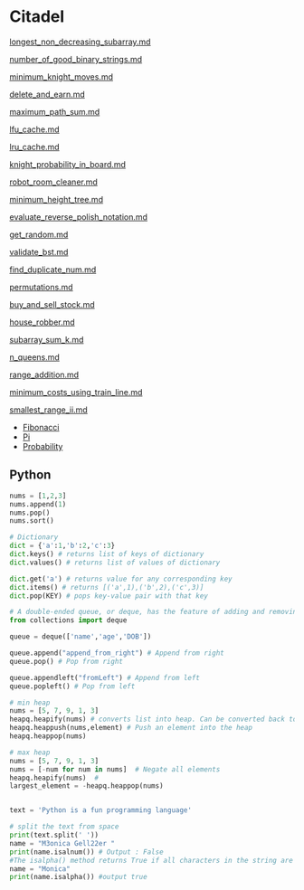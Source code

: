 # Citadel

[longest\_non\_decreasing\_subarray.md](../../algorithm/dp/md/longest\_non\_decreasing\_subarray.md "mention")

[number\_of\_good\_binary\_strings.md](../../algorithm/dp/md/number\_of\_good\_binary\_strings.md "mention")

[minimum\_knight\_moves.md](../../algorithm/bfs/md/minimum\_knight\_moves.md "mention")

[delete\_and\_earn.md](../../algorithm/dp/md/delete\_and\_earn.md "mention")

[maximum\_path\_sum.md](../../algorithm/binary\_tree/md/maximum\_path\_sum.md "mention")

[lfu\_cache.md](../../algorithm/design/md/lfu\_cache.md "mention")

[lru\_cache.md](../../algorithm/design/lru\_cache/md/lru\_cache.md "mention")

[knight\_probability\_in\_board.md](../../algorithm/bfs/md/knight\_probability\_in\_board.md "mention")

[robot\_room\_cleaner.md](../../algorithm/dfs/md/robot\_room\_cleaner.md "mention")

[minimum\_height\_tree.md](../../algorithm/bfs/md/minimum\_height\_tree.md "mention")

[evaluate\_reverse\_polish\_notation.md](../../algorithm/stack/evaluate\_reverse\_polish\_notation/md/evaluate\_reverse\_polish\_notation.md "mention")

[get\_random.md](../../algorithm/design/md/get\_random.md "mention")

[validate\_bst.md](../../algorithm/binary\_search\_tree/md/validate\_bst.md "mention")

[find\_duplicate\_num.md](../../algorithm/array/md/find\_duplicate\_num.md "mention")

[permutations.md](../../algorithm/backtracking/md/permutations.md "mention")

[buy\_and\_sell\_stock.md](../../algorithm/dp/md/buy\_and\_sell\_stock.md "mention")

[house\_robber.md](../../algorithm/dp/md/house\_robber.md "mention")

[subarray\_sum\_k.md](../../algorithm/prefix\_sum/md/subarray\_sum\_k.md "mention")

[n\_queens.md](../../algorithm/backtracking/md/n\_queens.md "mention")

[range\_addition.md](../../algorithm/prefix\_sum/md/range\_addition.md "mention")

[minimum\_costs\_using\_train\_line.md](../../algorithm/dp/md/minimum\_costs\_using\_train\_line.md "mention")

[smallest\_range\_ii.md](../../algorithm/greedy/md/smallest\_range\_ii.md "mention")
* [Fibonacci](./md/fibonacci.md)
* [Pi](./md/pi.md)
* [Probability](./md/probability.md)


## Python

```python
nums = [1,2,3]
nums.append(1)
nums.pop()
nums.sort()

# Dictionary
dict = {'a':1,'b':2,'c':3}
dict.keys() # returns list of keys of dictionary
dict.values() # returns list of values of dictionary

dict.get('a') # returns value for any corresponding key
dict.items() # returns [('a',1),('b',2),('c',3)]
dict.pop(KEY) # pops key-value pair with that key

# A double-ended queue, or deque, has the feature of adding and removing elements from either end.
from collections import deque

queue = deque(['name','age','DOB'])

queue.append("append_from_right") # Append from right
queue.pop() # Pop from right

queue.appendleft("fromLeft") # Append from left
queue.popleft() # Pop from left

# min heap
nums = [5, 7, 9, 1, 3]
heapq.heapify(nums) # converts list into heap. Can be converted back to list by list(nums).
heapq.heappush(nums,element) # Push an element into the heap
heapq.heappop(nums)

# max heap
nums = [5, 7, 9, 1, 3]
nums = [-num for num in nums]  # Negate all elements
heapq.heapify(nums)  #
largest_element = -heapq.heappop(nums)


text = 'Python is a fun programming language'

# split the text from space
print(text.split(' '))
name = "M3onica Gell22er "
print(name.isalnum()) # Output : False
#The isalpha() method returns True if all characters in the string are alphabets. If not, it returns False
name = "Monica"
print(name.isalpha()) #output true

```

